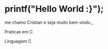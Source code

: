 # printf("Hello World :}"); 
me chamo Cristian e seja muito bem vindo *_*

Praticas em C

Linguagem C

